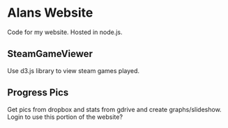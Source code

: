 Alans Website
===============
Code for my website. Hosted in node.js.

SteamGameViewer
---------------
Use d3.js library to view steam games played.

Progress Pics
---------------
Get pics from dropbox and stats from gdrive and create graphs/slideshow. Login to use this portion of the website?
